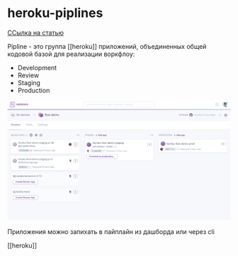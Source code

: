 # heroku-piplines

[ССылка на статью](https://devcenter.heroku.com/articles/pipelines)

Pipline - это группа [[heroku]] приложений, объединенных общей кодовой базой для реализации воркфлоу:

- Development
- Review
- Staging
- Production

![heroku pipline](../attachments/2021-04-25-23-04-12.png)

Приложения можно запихать в пайплайн из дашборда или через cli

[[heroku]]
